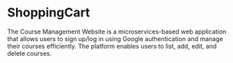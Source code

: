# ShoppingCart
The Course Management Website is a microservices-based web application that allows users to sign up/log in using Google authentication and manage their courses efficiently. The platform enables users to list, add, edit, and delete courses.
